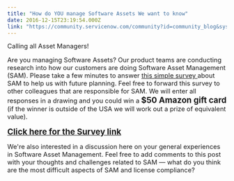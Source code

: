 ```yaml
---
title: "How do YOU manage Software Assets We want to know"
date: 2016-12-15T23:19:54.000Z
link: "https://community.servicenow.com/community?id=community_blog&sys_id=138caae1dbd0dbc01dcaf3231f96190d"
---
```

<p><span style="font-size: 11.0pt;">Calling all Asset Managers!</span></p><p></p><p><span style="font-size: 11.0pt;">Are you managing Software Assets? Our product teams are conducting research into how our customers are doing Software Asset Management (SAM). Please take a few minutes to answer <a title="ww.surveymonkey.com/r/BYWYV9Y" href="https://www.surveymonkey.com/r/BYWYV9Y">this simple survey </a>about SAM to help us with future planning. Feel free to forward this survey to other colleagues that are responsible for SAM. We will enter all responses in a drawing and you could win a <span style="font-size: 14pt;"><strong>$50 Amazon gift card</strong></span> (if the winner is outside of the USA we will work out a prize of equivalent value).</span></p><p></p><p><span style="font-size: 14pt;"><strong><a title="ww.surveymonkey.com/r/BYWYV9Y" href="https://www.surveymonkey.com/r/BYWYV9Y">Click here for the Survey link</a></strong></span></p><p></p><p><span style="font-size: 11.0pt;">We're also interested in a discussion here on your general experiences in Software Asset Management. Feel free to add comments to this post with your thoughts and challenges related to SAM — what do you think are the most difficult aspects of SAM and license compliance?</span></p>